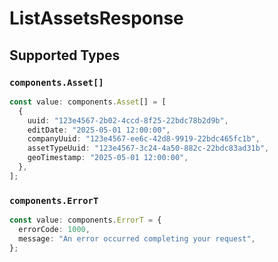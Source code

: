 # ListAssetsResponse


## Supported Types

### `components.Asset[]`

```typescript
const value: components.Asset[] = [
  {
    uuid: "123e4567-2b02-4ccd-8f25-22bdc78b2d9b",
    editDate: "2025-05-01 12:00:00",
    companyUuid: "123e4567-ee6c-42d8-9919-22bdc465fc1b",
    assetTypeUuid: "123e4567-3c24-4a50-882c-22bdc83ad31b",
    geoTimestamp: "2025-05-01 12:00:00",
  },
];
```

### `components.ErrorT`

```typescript
const value: components.ErrorT = {
  errorCode: 1000,
  message: "An error occurred completing your request",
};
```


